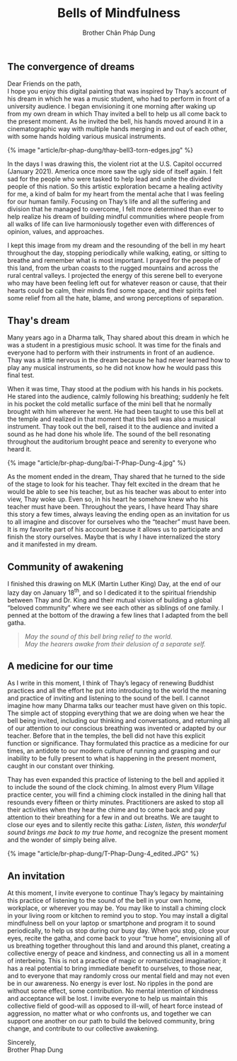 ﻿---
title: Bells of Mindfulness
author: Brother Chân Pháp Dung
---
<!-- Jan.27th, 2021 -->
## The convergence of dreams

Dear Friends on the path,  
I hope you enjoy this digital painting that was inspired by Thay’s account of his dream in which he was a music student, who had to perform in front of a university audience. I began envisioning it one morning after waking up from my own dream in which Thay invited a bell to help us all come back to the present moment. As he invited the bell, his hands moved around it in a cinematographic way with multiple hands merging in and out of each other, with some hands holding various musical instruments. 

{% image "article/br-phap-dung/thay-bell3-torn-edges.jpg" %}

In the days I was drawing this, the violent riot at the U.S. Capitol occurred (January 2021). America once more saw the ugly side of itself again. I felt sad for the people who were tasked to help lead and unite the divided people of this nation. So this artistic exploration became a healing activity for me, a kind of balm for my heart from the mental ache that I was feeling for our human family. Focusing on Thay’s life and all the suffering and division that he managed to overcome, I felt more determined than ever to help realize his dream of building mindful communities where people from all walks of life can live harmoniously together even with differences of opinion, values, and approaches.

I kept this image from my dream and the resounding of the bell in my heart throughout the day, stopping periodically while walking, eating, or sitting to breathe and remember what is most important. I prayed for the people of this land, from the urban coasts to the rugged mountains and across the rural central valleys. I projected the energy of this serene bell to everyone who may have been feeling left out for whatever reason or cause, that their hearts could be calm, their minds find some space, and their spirits feel some relief from all the hate, blame, and wrong perceptions of separation. 

## Thay's dream
Many years ago in a Dharma talk, Thay shared about this dream in which he was a student in a prestigious music school. It was time for the finals and everyone had to perform with their instruments in front of an audience. Thay was a little nervous in the dream because he had never learned how to play any musical instruments, so he did not know how he would pass this final test.  

When it was time, Thay stood at the podium with his hands in his pockets. He stared into the audience, calmly following his breathing; suddenly he felt in his pocket the cold metallic surface of the mini bell that he normally brought with him wherever he went. He had been taught to use this bell at the temple and realized in that moment that this bell was also a musical instrument. Thay took out the bell, raised it to the audience and invited a sound as he had done his whole life. The sound of the bell resonating throughout the auditorium brought peace and serenity to everyone who heard it.

{% image "article/br-phap-dung/bai-T-Phap-Dung-4.jpg" %}

As the moment ended in the dream, Thay shared that he turned to the side of the stage to look for his teacher. Thay felt excited in the dream that he would be able to see his teacher, but as his teacher was about to enter into view, Thay woke up. Even so, in his heart he somehow knew who his teacher must have been. Throughout the years, I have heard Thay share this story a few times, always leaving the ending open as an invitation for us to all imagine and discover for ourselves who the “teacher” must have been. It is my favorite part of his account because it allows us to participate and finish the story ourselves. Maybe that is why I have internalized the story and it manifested in my dream. 

## Community of awakening
I finished this drawing on MLK (Martin Luther King) Day, at the end of our lazy day on January 18<sup>th</sup>, and so I dedicated it to the spiritual friendship between Thay and Dr. King and their mutual vision of building a global “beloved community” where we see each other as siblings of one family.  I penned at the bottom of the drawing a few lines that I adapted from the bell gatha.

> *May the sound of this bell bring relief to the world.  
May the hearers awake from their delusion of a separate self.*

## A medicine for our time
As I write in this moment, I think of Thay’s legacy of renewing Buddhist practices and all the effort he put into introducing to the world the meaning and practice of inviting and listening to the sound of the bell. I cannot imagine how many Dharma talks our teacher must have given on this topic. The simple act of stopping everything that we are doing when we hear the bell being invited, including our thinking and conversations, and returning all of our attention to our conscious breathing was invented or adapted by our teacher. Before that in the temples, the bell did not have this explicit function or significance. Thay formulated this practice as a medicine for our times, an antidote to our modern culture of running and grasping and our inability to be fully present to what is happening in the present moment, caught in our constant over thinking. 

Thay has even expanded this practice of listening to the bell and applied it to include the sound of the clock chiming. In almost every Plum Village practice center, you will find a chiming clock installed in the dining hall that resounds every fifteen or thirty minutes. Practitioners are asked to stop all their activities when they hear the chime and to come back and pay attention to their breathing for a few in and out breaths. We are taught to close our eyes and to silently recite this gatha: *Listen, listen, this wonderful sound brings me back to my true home*, and recognize the present moment and the wonder of simply being alive.

{% image "article/br-phap-dung/T-Phap-Dung-4_edited.JPG" %}

## An invitation
At this moment, I invite everyone to continue Thay’s legacy by maintaining this practice of listening to the sound of the bell in your own home, workplace, or wherever you may be. You may like to install a chiming clock in your living room or kitchen to remind you to stop. You may install a digital mindfulness bell on your laptop or smartphone and program it to sound periodically, to help us stop during our busy day. When you stop, close your eyes, recite the gatha, and come back to your “true home”, envisioning all of us breathing together throughout this land and around this planet, creating a collective energy of peace and kindness, and connecting us all in a moment of interbeing. This is not a practice of magic or romanticized imagination; it has a real potential to bring immediate benefit to ourselves, to those near, and to everyone that may randomly cross our mental field and may not even be in our awareness. No energy is ever lost. No ripples in the pond are without some effect, some contribution. No mental intention of kindness and acceptance will be lost. I invite everyone to help us maintain this collective field of good-will as opposed to ill-will, of heart force instead of aggression, no matter what or who confronts us, and together we can support one another on our path to build the beloved community, bring change, and contribute to our collective awakening.

Sincerely,  
Brother Phap Dung
